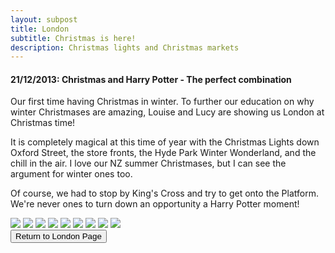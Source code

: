 ```yaml
---
layout: subpost
title: London
subtitle: Christmas is here!
description: Christmas lights and Christmas markets
---
```


<h4>21/12/2013: Christmas and Harry Potter - The perfect combination</h4>

Our first time having Christmas in winter. To further our education on why winter Christmases are amazing, Louise and Lucy are showing us London at Christmas time!

It is completely magical at this time of year with the Christmas Lights down Oxford Street, the store fronts, the Hyde Park Winter Wonderland, and the chill in the air. I love our NZ summer Christmases, but I can see the argument for winter ones too.

Of course, we had to stop by King's Cross and try to get onto the Platform. We're never ones to turn down an opportunity a Harry Potter moment!

<img src="https://lh3.googleusercontent.com/lVep9VXy780hyQOeLuvV1lN_PR1Umj4L7oeIKmMuXop0AvUidvV63PGExLf5kaltZQTXsVpqU30hUhkCTMBVd0JRtmwNgD4Ny30Q_lT6GR7zB55ROsItDOq-xoaEwLVzR6UiV7joJiQ=w2400" class="image1">
<img src="https://lh3.googleusercontent.com/zx0Hfab6ivS7szVDMrZZfeYtEuBd3F-TyvvthZlj2Be5oviaPsBRGtrBaR5DeTx-v86cvnm-hKwLZiwHBoZSPlWIY1p8dhMJAvqfy83wewPY0jfM3UGNN8o5b7KbvyNemUFXVXw3410=w2400" class="image1">
<img src="https://lh3.googleusercontent.com/TnA_6Qe3awMAjIb8Pxo6iwJnZlOlkj3h0Qaeq-yv4fdVx3Jv_Fp_LcRYIC5G2rZ_-t51vCUjSnuTQOuxhzt6a5X6ogvYvCptkFgEnOnS4VpMwZcRDBmVKJQLZAlTgdhVzyXpiVcwSgo=w2400" class="image1">
<img src="https://lh3.googleusercontent.com/hXTxNdmW4ExFsgotDOtgw2MFvLSSuOdntrMgeejLWlBOo7-fy2yfRykYS_EHFgTayPuBfFl1yM23-iS1RTEIi1Sa8lv3KPpnM0qklilB040nLG4Iwj3p7qsxS5P_5QNKRkUlwhV0-SY=w2400" class="image1">
<img src="https://lh3.googleusercontent.com/k6Cg3SwJE6lytfw-UPOwKNMGVDiRJaUyVvzBKE2V19WIP-lZPJQfz7RyBYVcaNsDsXqrkERr1gVEIQWElIMW3auxKrTMkyLtw3xNEc2S1tv4gkfk0ELivS1X1JhpvM0137y9LvzAiQM=w2400" class="image1">
<img src="https://lh3.googleusercontent.com/iTq7gcf9lO9yKVM2BUmICJZDw48KnDu_aKToi92GEGQvzTfGAdK6lrif65oW7qRxrN80wVXL-YfMlsu-NM12K-U_OseCQOFFg-VpPPDZ9e49gh2KUTpUJaPGe2zuPpRujWsLbgwX_P0=w2400" class="image1">
<img src="https://lh3.googleusercontent.com/xMgc0nxMSGQqg9nWmFm2eqlEmwgWu6Bt7cNnOh3QWID33HNr8c7qF-duT86wqJj5EUZs7VjFxgy2YWelxA32yRIX22lm8fmP8_ov0mKSNmgjTE9yTL_LrXG-4YCCi5IBoSrmncPMOVc=w2400" class="image1">
<img src="https://lh3.googleusercontent.com/KJ1WOoOh2eEsIHbmd7-bFtyC1RCLq6JhtPfeGq_w3ceeTyrAbIngI-YIV1ca9KeNQNwt6qpvjoOT7oJhF0N-6GTAlwPcdcnMCDMK2Tq4ia2Z30IrmrMHO_4zTI4oKsGKfgtBvAcrw9I=w2400" class="image1">
<img src="https://adventuresofthetravellingtwins.com/Photos/2013-12-21-LondonChristmas/day16-min.jpg" class="image1">

<div class="wrapper">
  <input type="button" class="button" value="Return to London Page" onclick="self.close()">
</div>


